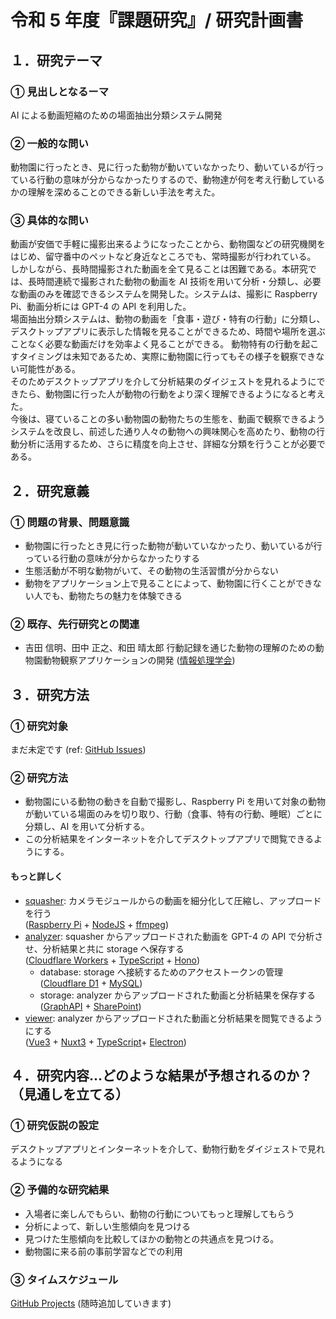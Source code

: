 # 令和 5 年度『課題研究』/ 研究計画書

## １．研究テーマ

### ① 見出しとなるーマ

AI による動画短縮のための場面抽出分類システム開発

### ② 一般的な問い

動物園に行ったとき、見に行った動物が動いていなかったり、動いているが行っている行動の意味が分からなかったりするので、動物達が何を考え行動しているかの理解を深めることのできる新しい手法を考えた。

### ③ 具体的な問い

動画が安価で手軽に撮影出来るようになったことから、動物園などの研究機関をはじめ、留守番中のペットなど身近なところでも、常時撮影が行われている。
しかしながら、長時間撮影された動画を全て見ることは困難である。本研究では、長時間連続で撮影された動物の動画を AI 技術を用いて分析・分類し、必要な動画のみを確認できるシステムを開発した。システムは、撮影に Raspberry Pi、動画分析には GPT-4 の API を利用した。  
場面抽出分類システムは、動物の動画を「食事・遊び・特有の行動」に分類し、デスクトップアプリに表示した情報を見ることができるため、時間や場所を選ぶことなく必要な動画だけを効率よく見ることができる。 動物特有の行動を起こすタイミングは未知であるため、実際に動物園に行ってもその様子を観察できない可能性がある。  
そのためデスクトップアプリを介して分析結果のダイジェストを見れるようにできたら、動物園に行った人が動物の行動をより深く理解できるようになると考えた。  
今後は、寝ていることの多い動物園の動物たちの生態を、動画で観察できるようシステムを改良し、前述した通り人々の動物への興味関心を高めたり、動物の行動分析に活用するため、さらに精度を向上させ、詳細な分類を行うことが必要である。

## ２．研究意義

### ① 問題の背景、問題意識

- 動物園に行ったとき見に行った動物が動いていなかったり、動いているが行っている行動の意味が分からなかったりする
- 生態活動が不明な動物がいて、その動物の生活習慣が分からない
- 動物をアプリケーション上で見ることによって、動物園に行くことができない人でも、動物たちの魅力を体験できる

### ② 既存、先行研究との関連

- 吉田 信明、田中 正之、和田 晴太郎 行動記録を通じた動物の理解のための動物園動物観察アプリケーションの開発 ([情報処理学会](https://ipsj.ixsq.nii.ac.jp/ej/?action=repository_uri&item_id=107178&file_id=1&file_no=1))

## ３．研究方法

### ① 研究対象

まだ未定です (ref: [GitHub Issues](https://github.com/lapsquash/lapsquash_pj/issues/3))

### ② 研究方法

- 動物園にいる動物の動きを自動で撮影し、Raspberry Pi を用いて対象の動物が動いている場面のみを切り取り、行動（食事、特有の行動、睡眠）ごとに分類し、AI を用いて分析する。
- この分析結果をインターネットを介してデスクトップアプリで閲覧できるようにする。

#### もっと詳しく

- [squasher](https://github.com/lapsquash/lapsquash_squasher): カメラモジュールからの動画を細分化して圧縮し、アップロードを行う  
  ([Raspberry Pi](https://www.raspberrypi.org/) + [NodeJS](https://nodejs.org/ja/about) + [ffmpeg](https://www.ffmpeg.org/))
- [analyzer](https://github.com/lapsquash/lapsquash_analyzer): squasher からアップロードされた動画を GPT-4 の API で分析させ、分析結果と共に storage へ保存する  
  ([Cloudflare Workers](https://www.cloudflare.com/ja-jp/products/workers/) + [TypeScript](https://www.typescriptlang.org/) + [Hono](https://hono.dev/))
  - database: storage へ接続するためのアクセストークンの管理  
    ([Cloudflare D1](https://blog.cloudflare.com/ja-jp/introducing-d1-ja-jp/) + [MySQL](https://www.mysql.com/jp/))
  - storage: analyzer からアップロードされた動画と分析結果を保存する  
    ([GraphAPI](https://learn.microsoft.com/ja-jp/graph/use-the-api) + [SharePoint](https://www.microsoft.com/ja-jp/microsoft-365/sharepoint/collaboration))
- [viewer](https://github.com/lapsquash/lapsquash_viewer): analyzer からアップロードされた動画と分析結果を閲覧できるようにする  
  ([Vue3](https://ja.vuejs.org/) + [Nuxt3](https://nuxt.com/) + [TypeScript](https://www.typescriptlang.org/)+ [Electron](https://www.electronjs.org/ja/))

## ４．研究内容…どのような結果が予想されるのか？（見通しを立てる）

### ① 研究仮説の設定

デスクトップアプリとインターネットを介して、動物行動をダイジェストで見れるようになる

### ② 予備的な研究結果

- 入場者に楽しんでもらい、動物の行動についてもっと理解してもらう
- 分析によって、新しい生態傾向を見つける
- 見つけた生態傾向を比較してほかの動物との共通点を見つける。
- 動物園に来る前の事前学習などでの利用

### ③ タイムスケジュール

[GitHub Projects](https://github.com/orgs/lapsquash/projects/1/views/5) (随時追加していきます)
